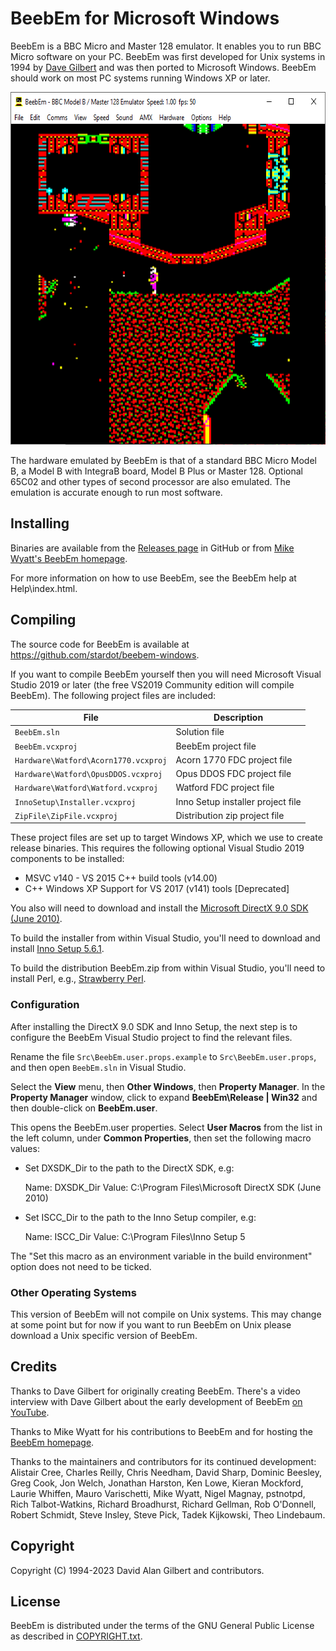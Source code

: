 BeebEm for Microsoft Windows
============================

BeebEm is a BBC Micro and Master 128 emulator. It enables you to run BBC Micro software on your PC. BeebEm was first developed for Unix systems in 1994 by [Dave Gilbert](http://www.treblig.org/) and was then ported to Microsoft Windows. BeebEm should work on most PC systems running Windows XP or later.

<p align="center">
  <a href="https://github.com/stardot/beebem-windows"><img src="BeebEm.png" alt="BeebEm" width="642" height="564" /></a>
</p>

The hardware emulated by BeebEm is that of a standard BBC Micro Model B, a Model B with IntegraB board, Model B Plus or Master 128. Optional 65C02 and other types of second processor are also emulated. The emulation is accurate enough to run most software.

Installing
----------

Binaries are available from the [Releases page](https://github.com/stardot/beebem-windows/releases/) in GitHub or from [Mike Wyatt's BeebEm homepage](http://www.mkw.me.uk/beebem).

For more information on how to use BeebEm, see the BeebEm help at Help\index.html.

Compiling
---------

The source code for BeebEm is available at https://github.com/stardot/beebem-windows.

If you want to compile BeebEm yourself then you will need Microsoft Visual Studio 2019 or later (the free VS2019 Community edition will compile BeebEm). The following project files are included:

| File                                 | Description                       |
| ------------------------------------ | --------------------------------- |
| `BeebEm.sln`                         | Solution file                     |
| `BeebEm.vcxproj`                     | BeebEm project file               |
| `Hardware\Watford\Acorn1770.vcxproj` | Acorn 1770 FDC project file       |
| `Hardware\Watford\OpusDDOS.vcxproj`  | Opus DDOS FDC project file        |
| `Hardware\Watford\Watford.vcxproj`   | Watford FDC project file          |
| `InnoSetup\Installer.vcxproj`        | Inno Setup installer project file |
| `ZipFile\ZipFile.vcxproj`            | Distribution zip project file     |

These project files are set up to target Windows XP, which we use to create release binaries. This requires the following optional Visual Studio 2019 components to be installed:

* MSVC v140 - VS 2015 C++ build tools (v14.00)
* C++ Windows XP Support for VS 2017 (v141) tools [Deprecated]

You also will need to download and install the [Microsoft DirectX 9.0 SDK (June 2010)](https://www.microsoft.com/en-us/download/details.aspx?id=6812).

To build the installer from within Visual Studio, you'll need to download and install [Inno Setup 5.6.1](https://files.jrsoftware.org/is/5/).

To build the distribution BeebEm.zip from within Visual Studio, you'll need to install Perl, e.g., [Strawberry Perl](https://strawberryperl.com/).

### Configuration

After installing the DirectX 9.0 SDK and Inno Setup, the next step is to configure the BeebEm Visual Studio project to find the relevant files.

Rename the file `Src\BeebEm.user.props.example` to `Src\BeebEm.user.props`, and then open `BeebEm.sln` in Visual Studio.

Select the **View** menu, then **Other Windows**, then **Property Manager**. In the **Property Manager** window, click to expand **BeebEm\Release | Win32** and then double-click on **BeebEm.user**.

This opens the BeebEm.user properties. Select **User Macros** from the list in the left column, under **Common Properties**, then set the following macro values:

* Set DXSDK_Dir to the path to the DirectX SDK, e.g:

  Name:  DXSDK_Dir
  Value: C:\Program Files\Microsoft DirectX SDK (June 2010)

* Set ISCC_Dir to the path to the Inno Setup compiler, e.g:

  Name:  ISCC_Dir
  Value: C:\Program Files\Inno Setup 5

The "Set this macro as an environment variable in the build environment"
option does not need to be ticked.

### Other Operating Systems

This version of BeebEm will not compile on Unix systems. This may change at some point but for now if you want to run BeebEm on Unix please download a Unix specific version of BeebEm.

Credits
-------

Thanks to Dave Gilbert for originally creating BeebEm. There's a video interview with Dave Gilbert about the early development of BeebEm [on YouTube](https://www.youtube.com/watch?v=7D5Msu4zn-Q).

Thanks to Mike Wyatt for his contributions to BeebEm and for hosting the [BeebEm homepage](http://www.mkw.me.uk/beebem).

Thanks to the maintainers and contributors for its continued development: Alistair Cree, Charles Reilly, Chris Needham, David Sharp, Dominic Beesley, Greg Cook, Jon Welch, Jonathan Harston, Ken Lowe, Kieran Mockford, Laurie Whiffen, Mauro Varischetti, Mike Wyatt, Nigel Magnay, pstnotpd, Rich Talbot-Watkins, Richard Broadhurst, Richard Gellman, Rob O'Donnell, Robert Schmidt, Steve Insley, Steve Pick, Tadek Kijkowski, Theo Lindebaum.

Copyright
---------

Copyright (C) 1994-2023 David Alan Gilbert and contributors.

License
-------

BeebEm is distributed under the terms of the GNU General Public License as described in [COPYRIGHT.txt](COPYRIGHT.txt).
